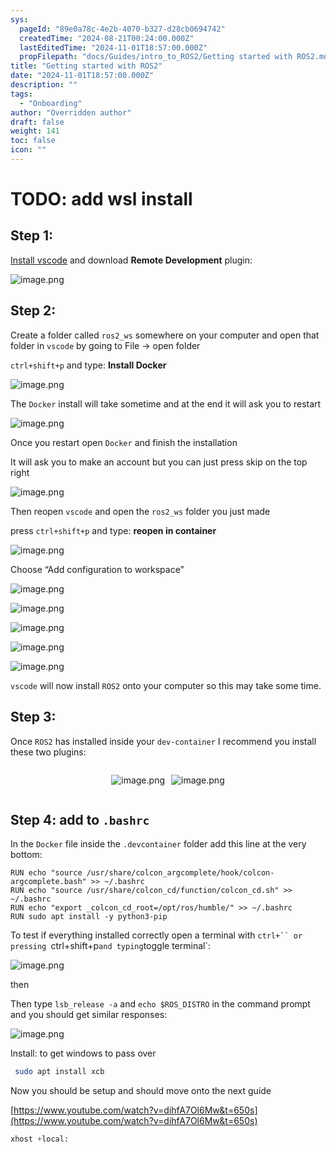 ```yaml
---
sys:
  pageId: "89e0a78c-4e2b-4070-b327-d28cb0694742"
  createdTime: "2024-08-21T00:24:00.000Z"
  lastEditedTime: "2024-11-01T18:57:00.000Z"
  propFilepath: "docs/Guides/intro_to_ROS2/Getting started with ROS2.md"
title: "Getting started with ROS2"
date: "2024-11-01T18:57:00.000Z"
description: ""
tags:
  - "Onboarding"
author: "Overridden author"
draft: false
weight: 141
toc: false
icon: ""
---
```


# TODO: add wsl install

## Step 1:

[Install vscode](https://code.visualstudio.com/download) and download **Remote Development** plugin:

![image.png](https://prod-files-secure.s3.us-west-2.amazonaws.com/d518164a-d88e-44d1-a4ee-3adb3bd8bce0/efb52993-1881-4a40-b95e-6f020334f022/image.png?X-Amz-Algorithm=AWS4-HMAC-SHA256&X-Amz-Content-Sha256=UNSIGNED-PAYLOAD&X-Amz-Credential=ASIAZI2LB4662DOZZNEG%2F20250506%2Fus-west-2%2Fs3%2Faws4_request&X-Amz-Date=20250506T140859Z&X-Amz-Expires=3600&X-Amz-Security-Token=IQoJb3JpZ2luX2VjEJ7%2F%2F%2F%2F%2F%2F%2F%2F%2F%2FwEaCXVzLXdlc3QtMiJHMEUCIQDQ7orrcLbxYrGreY3dOC74J%2BiovjlLzISc%2F6kX1QAlyQIgJh%2BYaOxpM4FB%2FRocrNrR1dKGt7YOlgVcJkEapSnL%2B%2Fcq%2FwMIRhAAGgw2Mzc0MjMxODM4MDUiDJkB8T8PkmLHaLlAaircA1et46mcEjP%2FKsdCspiA7vfCnmGWHzI2UlagrGg%2BiEqMWwj6dPM8IA3eRF5WJddJQ3bN6ONdd1flz2ozyGWUtnGYjL8CCzik%2BMOddz1%2FA0Vykza2oHYesEmHknY%2BoDss04cjnsui%2Fer%2F%2FBUIJTR9onmc0ZCb1Y5ze7utUyQdKvy%2BpquGi8N8CBeKqAhVhbutVSCWP0M4YP%2FbK0x1Jn6FErNvzpgSjPbia8k7gKcUTja0fM8JhfTW2zi1Kg%2BVedVSIRn87uDnbnJeldEgGJV5cNml61e9WrV1thJ2zV%2FLOEr0tmP4ZsfxDDLP3wvASiCSdQ0zpCNsIcHX0CAI8N%2BoLoUWjX62y%2F1aZljwEvn2lean%2Bn%2FHARG8JawvrdCUMU0%2BHB1pQ3OWL%2FD%2BXPdjKqEzM9fHUYOJkEFU8qwXwHTIaT7Qt3bJRJVcUShzJ4%2FCqbfqgorLgG5%2Ffc88yD67AyC2LYOuAoKALDsjDxm8RvVre4t0zVJUtIEs3s3Ck8%2Fb2LcIQcYS0fiRgGZpH6Yrorvage8u5sHW5jd290ronPzHcjvaJUpw0Tfm%2BQlCAc3PSjPL84jjDeLPDjZ%2FfIs%2FWmSrG7g2eQzsWYANrkmvViU6vD0EVahuaiI1NyM8orHdMNCY6MAGOqUBi6X4dl59ggvpCgB10rG3NhPaS4r0hA8H7bTZAIyIsYJxyBwX%2BQTPiOEcyg7ycMUIdj7c2Smw3HQxFM6tyLWzWnKqAxy%2FAdmLAyjhspycjsycpMTRehbpnAurdSnxKq2Gm2E3dKjiPyxKBtqh3I3UqKul02Le61XwX85dtBlEgBL9vDAg%2Fs%2B56eUht5JSkYME8qPTpEAoCGFyOVGGez79H4IQ%2Fqb1&X-Amz-Signature=a9f8f4f468f3ea83532e9be1779430be46a6c24fe69eca836f2a38df9b91d562&X-Amz-SignedHeaders=host&x-id=GetObject)

## Step 2:

Create a folder called `ros2_ws` somewhere on your computer and open that folder in `vscode` by going to File → open folder 

`ctrl+shift+p` and type: **Install Docker**

![image.png](https://prod-files-secure.s3.us-west-2.amazonaws.com/d518164a-d88e-44d1-a4ee-3adb3bd8bce0/2269dc0e-1cd5-47ff-bceb-c04ad9b2eab0/image.png?X-Amz-Algorithm=AWS4-HMAC-SHA256&X-Amz-Content-Sha256=UNSIGNED-PAYLOAD&X-Amz-Credential=ASIAZI2LB4662DOZZNEG%2F20250506%2Fus-west-2%2Fs3%2Faws4_request&X-Amz-Date=20250506T140859Z&X-Amz-Expires=3600&X-Amz-Security-Token=IQoJb3JpZ2luX2VjEJ7%2F%2F%2F%2F%2F%2F%2F%2F%2F%2FwEaCXVzLXdlc3QtMiJHMEUCIQDQ7orrcLbxYrGreY3dOC74J%2BiovjlLzISc%2F6kX1QAlyQIgJh%2BYaOxpM4FB%2FRocrNrR1dKGt7YOlgVcJkEapSnL%2B%2Fcq%2FwMIRhAAGgw2Mzc0MjMxODM4MDUiDJkB8T8PkmLHaLlAaircA1et46mcEjP%2FKsdCspiA7vfCnmGWHzI2UlagrGg%2BiEqMWwj6dPM8IA3eRF5WJddJQ3bN6ONdd1flz2ozyGWUtnGYjL8CCzik%2BMOddz1%2FA0Vykza2oHYesEmHknY%2BoDss04cjnsui%2Fer%2F%2FBUIJTR9onmc0ZCb1Y5ze7utUyQdKvy%2BpquGi8N8CBeKqAhVhbutVSCWP0M4YP%2FbK0x1Jn6FErNvzpgSjPbia8k7gKcUTja0fM8JhfTW2zi1Kg%2BVedVSIRn87uDnbnJeldEgGJV5cNml61e9WrV1thJ2zV%2FLOEr0tmP4ZsfxDDLP3wvASiCSdQ0zpCNsIcHX0CAI8N%2BoLoUWjX62y%2F1aZljwEvn2lean%2Bn%2FHARG8JawvrdCUMU0%2BHB1pQ3OWL%2FD%2BXPdjKqEzM9fHUYOJkEFU8qwXwHTIaT7Qt3bJRJVcUShzJ4%2FCqbfqgorLgG5%2Ffc88yD67AyC2LYOuAoKALDsjDxm8RvVre4t0zVJUtIEs3s3Ck8%2Fb2LcIQcYS0fiRgGZpH6Yrorvage8u5sHW5jd290ronPzHcjvaJUpw0Tfm%2BQlCAc3PSjPL84jjDeLPDjZ%2FfIs%2FWmSrG7g2eQzsWYANrkmvViU6vD0EVahuaiI1NyM8orHdMNCY6MAGOqUBi6X4dl59ggvpCgB10rG3NhPaS4r0hA8H7bTZAIyIsYJxyBwX%2BQTPiOEcyg7ycMUIdj7c2Smw3HQxFM6tyLWzWnKqAxy%2FAdmLAyjhspycjsycpMTRehbpnAurdSnxKq2Gm2E3dKjiPyxKBtqh3I3UqKul02Le61XwX85dtBlEgBL9vDAg%2Fs%2B56eUht5JSkYME8qPTpEAoCGFyOVGGez79H4IQ%2Fqb1&X-Amz-Signature=4acf6a846f71f88501fb0e1a4d51799911de2d9ba622356dc80b19606eccfe33&X-Amz-SignedHeaders=host&x-id=GetObject)

The `Docker` install will take sometime and at the end it will ask you to restart

![image.png](https://prod-files-secure.s3.us-west-2.amazonaws.com/d518164a-d88e-44d1-a4ee-3adb3bd8bce0/ed233f78-be33-4b1f-b89c-9c346c0e961e/image.png?X-Amz-Algorithm=AWS4-HMAC-SHA256&X-Amz-Content-Sha256=UNSIGNED-PAYLOAD&X-Amz-Credential=ASIAZI2LB4662DOZZNEG%2F20250506%2Fus-west-2%2Fs3%2Faws4_request&X-Amz-Date=20250506T140859Z&X-Amz-Expires=3600&X-Amz-Security-Token=IQoJb3JpZ2luX2VjEJ7%2F%2F%2F%2F%2F%2F%2F%2F%2F%2FwEaCXVzLXdlc3QtMiJHMEUCIQDQ7orrcLbxYrGreY3dOC74J%2BiovjlLzISc%2F6kX1QAlyQIgJh%2BYaOxpM4FB%2FRocrNrR1dKGt7YOlgVcJkEapSnL%2B%2Fcq%2FwMIRhAAGgw2Mzc0MjMxODM4MDUiDJkB8T8PkmLHaLlAaircA1et46mcEjP%2FKsdCspiA7vfCnmGWHzI2UlagrGg%2BiEqMWwj6dPM8IA3eRF5WJddJQ3bN6ONdd1flz2ozyGWUtnGYjL8CCzik%2BMOddz1%2FA0Vykza2oHYesEmHknY%2BoDss04cjnsui%2Fer%2F%2FBUIJTR9onmc0ZCb1Y5ze7utUyQdKvy%2BpquGi8N8CBeKqAhVhbutVSCWP0M4YP%2FbK0x1Jn6FErNvzpgSjPbia8k7gKcUTja0fM8JhfTW2zi1Kg%2BVedVSIRn87uDnbnJeldEgGJV5cNml61e9WrV1thJ2zV%2FLOEr0tmP4ZsfxDDLP3wvASiCSdQ0zpCNsIcHX0CAI8N%2BoLoUWjX62y%2F1aZljwEvn2lean%2Bn%2FHARG8JawvrdCUMU0%2BHB1pQ3OWL%2FD%2BXPdjKqEzM9fHUYOJkEFU8qwXwHTIaT7Qt3bJRJVcUShzJ4%2FCqbfqgorLgG5%2Ffc88yD67AyC2LYOuAoKALDsjDxm8RvVre4t0zVJUtIEs3s3Ck8%2Fb2LcIQcYS0fiRgGZpH6Yrorvage8u5sHW5jd290ronPzHcjvaJUpw0Tfm%2BQlCAc3PSjPL84jjDeLPDjZ%2FfIs%2FWmSrG7g2eQzsWYANrkmvViU6vD0EVahuaiI1NyM8orHdMNCY6MAGOqUBi6X4dl59ggvpCgB10rG3NhPaS4r0hA8H7bTZAIyIsYJxyBwX%2BQTPiOEcyg7ycMUIdj7c2Smw3HQxFM6tyLWzWnKqAxy%2FAdmLAyjhspycjsycpMTRehbpnAurdSnxKq2Gm2E3dKjiPyxKBtqh3I3UqKul02Le61XwX85dtBlEgBL9vDAg%2Fs%2B56eUht5JSkYME8qPTpEAoCGFyOVGGez79H4IQ%2Fqb1&X-Amz-Signature=cff0b9581a8b9f828e2f56b260060f27d7aa6068c56c909720ff6010b453cada&X-Amz-SignedHeaders=host&x-id=GetObject)

Once you restart open `Docker` and finish the installation

It will ask you to make an account but you can just press skip on the top right

![image.png](https://prod-files-secure.s3.us-west-2.amazonaws.com/d518164a-d88e-44d1-a4ee-3adb3bd8bce0/21010ad9-1659-4fd9-9f59-9932a09b2a3d/image.png?X-Amz-Algorithm=AWS4-HMAC-SHA256&X-Amz-Content-Sha256=UNSIGNED-PAYLOAD&X-Amz-Credential=ASIAZI2LB4662DOZZNEG%2F20250506%2Fus-west-2%2Fs3%2Faws4_request&X-Amz-Date=20250506T140859Z&X-Amz-Expires=3600&X-Amz-Security-Token=IQoJb3JpZ2luX2VjEJ7%2F%2F%2F%2F%2F%2F%2F%2F%2F%2FwEaCXVzLXdlc3QtMiJHMEUCIQDQ7orrcLbxYrGreY3dOC74J%2BiovjlLzISc%2F6kX1QAlyQIgJh%2BYaOxpM4FB%2FRocrNrR1dKGt7YOlgVcJkEapSnL%2B%2Fcq%2FwMIRhAAGgw2Mzc0MjMxODM4MDUiDJkB8T8PkmLHaLlAaircA1et46mcEjP%2FKsdCspiA7vfCnmGWHzI2UlagrGg%2BiEqMWwj6dPM8IA3eRF5WJddJQ3bN6ONdd1flz2ozyGWUtnGYjL8CCzik%2BMOddz1%2FA0Vykza2oHYesEmHknY%2BoDss04cjnsui%2Fer%2F%2FBUIJTR9onmc0ZCb1Y5ze7utUyQdKvy%2BpquGi8N8CBeKqAhVhbutVSCWP0M4YP%2FbK0x1Jn6FErNvzpgSjPbia8k7gKcUTja0fM8JhfTW2zi1Kg%2BVedVSIRn87uDnbnJeldEgGJV5cNml61e9WrV1thJ2zV%2FLOEr0tmP4ZsfxDDLP3wvASiCSdQ0zpCNsIcHX0CAI8N%2BoLoUWjX62y%2F1aZljwEvn2lean%2Bn%2FHARG8JawvrdCUMU0%2BHB1pQ3OWL%2FD%2BXPdjKqEzM9fHUYOJkEFU8qwXwHTIaT7Qt3bJRJVcUShzJ4%2FCqbfqgorLgG5%2Ffc88yD67AyC2LYOuAoKALDsjDxm8RvVre4t0zVJUtIEs3s3Ck8%2Fb2LcIQcYS0fiRgGZpH6Yrorvage8u5sHW5jd290ronPzHcjvaJUpw0Tfm%2BQlCAc3PSjPL84jjDeLPDjZ%2FfIs%2FWmSrG7g2eQzsWYANrkmvViU6vD0EVahuaiI1NyM8orHdMNCY6MAGOqUBi6X4dl59ggvpCgB10rG3NhPaS4r0hA8H7bTZAIyIsYJxyBwX%2BQTPiOEcyg7ycMUIdj7c2Smw3HQxFM6tyLWzWnKqAxy%2FAdmLAyjhspycjsycpMTRehbpnAurdSnxKq2Gm2E3dKjiPyxKBtqh3I3UqKul02Le61XwX85dtBlEgBL9vDAg%2Fs%2B56eUht5JSkYME8qPTpEAoCGFyOVGGez79H4IQ%2Fqb1&X-Amz-Signature=429779868826f09a9a3ac3319e1438bae24332ffba019c1bf2aec399a1c99967&X-Amz-SignedHeaders=host&x-id=GetObject)

Then reopen `vscode` and open the `ros2_ws` folder you just made

press `ctrl+shift+p` and type: **reopen in container**

![image.png](https://prod-files-secure.s3.us-west-2.amazonaws.com/d518164a-d88e-44d1-a4ee-3adb3bd8bce0/4e93b8c2-41ad-488c-8095-c74205196118/image.png?X-Amz-Algorithm=AWS4-HMAC-SHA256&X-Amz-Content-Sha256=UNSIGNED-PAYLOAD&X-Amz-Credential=ASIAZI2LB4662DOZZNEG%2F20250506%2Fus-west-2%2Fs3%2Faws4_request&X-Amz-Date=20250506T140859Z&X-Amz-Expires=3600&X-Amz-Security-Token=IQoJb3JpZ2luX2VjEJ7%2F%2F%2F%2F%2F%2F%2F%2F%2F%2FwEaCXVzLXdlc3QtMiJHMEUCIQDQ7orrcLbxYrGreY3dOC74J%2BiovjlLzISc%2F6kX1QAlyQIgJh%2BYaOxpM4FB%2FRocrNrR1dKGt7YOlgVcJkEapSnL%2B%2Fcq%2FwMIRhAAGgw2Mzc0MjMxODM4MDUiDJkB8T8PkmLHaLlAaircA1et46mcEjP%2FKsdCspiA7vfCnmGWHzI2UlagrGg%2BiEqMWwj6dPM8IA3eRF5WJddJQ3bN6ONdd1flz2ozyGWUtnGYjL8CCzik%2BMOddz1%2FA0Vykza2oHYesEmHknY%2BoDss04cjnsui%2Fer%2F%2FBUIJTR9onmc0ZCb1Y5ze7utUyQdKvy%2BpquGi8N8CBeKqAhVhbutVSCWP0M4YP%2FbK0x1Jn6FErNvzpgSjPbia8k7gKcUTja0fM8JhfTW2zi1Kg%2BVedVSIRn87uDnbnJeldEgGJV5cNml61e9WrV1thJ2zV%2FLOEr0tmP4ZsfxDDLP3wvASiCSdQ0zpCNsIcHX0CAI8N%2BoLoUWjX62y%2F1aZljwEvn2lean%2Bn%2FHARG8JawvrdCUMU0%2BHB1pQ3OWL%2FD%2BXPdjKqEzM9fHUYOJkEFU8qwXwHTIaT7Qt3bJRJVcUShzJ4%2FCqbfqgorLgG5%2Ffc88yD67AyC2LYOuAoKALDsjDxm8RvVre4t0zVJUtIEs3s3Ck8%2Fb2LcIQcYS0fiRgGZpH6Yrorvage8u5sHW5jd290ronPzHcjvaJUpw0Tfm%2BQlCAc3PSjPL84jjDeLPDjZ%2FfIs%2FWmSrG7g2eQzsWYANrkmvViU6vD0EVahuaiI1NyM8orHdMNCY6MAGOqUBi6X4dl59ggvpCgB10rG3NhPaS4r0hA8H7bTZAIyIsYJxyBwX%2BQTPiOEcyg7ycMUIdj7c2Smw3HQxFM6tyLWzWnKqAxy%2FAdmLAyjhspycjsycpMTRehbpnAurdSnxKq2Gm2E3dKjiPyxKBtqh3I3UqKul02Le61XwX85dtBlEgBL9vDAg%2Fs%2B56eUht5JSkYME8qPTpEAoCGFyOVGGez79H4IQ%2Fqb1&X-Amz-Signature=8157f7a19c835078d96da28c63786cf58fbf6f166c924ba85d8d1ebc3c4c323f&X-Amz-SignedHeaders=host&x-id=GetObject)

Choose “Add configuration to workspace”

![image.png](https://prod-files-secure.s3.us-west-2.amazonaws.com/d518164a-d88e-44d1-a4ee-3adb3bd8bce0/9560b282-5060-4989-ba37-97e7b2c22476/image.png?X-Amz-Algorithm=AWS4-HMAC-SHA256&X-Amz-Content-Sha256=UNSIGNED-PAYLOAD&X-Amz-Credential=ASIAZI2LB4662DOZZNEG%2F20250506%2Fus-west-2%2Fs3%2Faws4_request&X-Amz-Date=20250506T140859Z&X-Amz-Expires=3600&X-Amz-Security-Token=IQoJb3JpZ2luX2VjEJ7%2F%2F%2F%2F%2F%2F%2F%2F%2F%2FwEaCXVzLXdlc3QtMiJHMEUCIQDQ7orrcLbxYrGreY3dOC74J%2BiovjlLzISc%2F6kX1QAlyQIgJh%2BYaOxpM4FB%2FRocrNrR1dKGt7YOlgVcJkEapSnL%2B%2Fcq%2FwMIRhAAGgw2Mzc0MjMxODM4MDUiDJkB8T8PkmLHaLlAaircA1et46mcEjP%2FKsdCspiA7vfCnmGWHzI2UlagrGg%2BiEqMWwj6dPM8IA3eRF5WJddJQ3bN6ONdd1flz2ozyGWUtnGYjL8CCzik%2BMOddz1%2FA0Vykza2oHYesEmHknY%2BoDss04cjnsui%2Fer%2F%2FBUIJTR9onmc0ZCb1Y5ze7utUyQdKvy%2BpquGi8N8CBeKqAhVhbutVSCWP0M4YP%2FbK0x1Jn6FErNvzpgSjPbia8k7gKcUTja0fM8JhfTW2zi1Kg%2BVedVSIRn87uDnbnJeldEgGJV5cNml61e9WrV1thJ2zV%2FLOEr0tmP4ZsfxDDLP3wvASiCSdQ0zpCNsIcHX0CAI8N%2BoLoUWjX62y%2F1aZljwEvn2lean%2Bn%2FHARG8JawvrdCUMU0%2BHB1pQ3OWL%2FD%2BXPdjKqEzM9fHUYOJkEFU8qwXwHTIaT7Qt3bJRJVcUShzJ4%2FCqbfqgorLgG5%2Ffc88yD67AyC2LYOuAoKALDsjDxm8RvVre4t0zVJUtIEs3s3Ck8%2Fb2LcIQcYS0fiRgGZpH6Yrorvage8u5sHW5jd290ronPzHcjvaJUpw0Tfm%2BQlCAc3PSjPL84jjDeLPDjZ%2FfIs%2FWmSrG7g2eQzsWYANrkmvViU6vD0EVahuaiI1NyM8orHdMNCY6MAGOqUBi6X4dl59ggvpCgB10rG3NhPaS4r0hA8H7bTZAIyIsYJxyBwX%2BQTPiOEcyg7ycMUIdj7c2Smw3HQxFM6tyLWzWnKqAxy%2FAdmLAyjhspycjsycpMTRehbpnAurdSnxKq2Gm2E3dKjiPyxKBtqh3I3UqKul02Le61XwX85dtBlEgBL9vDAg%2Fs%2B56eUht5JSkYME8qPTpEAoCGFyOVGGez79H4IQ%2Fqb1&X-Amz-Signature=165d5b550bf0c3b7899d3244d96add45d1121e769792fc2f6ac2045d70875b46&X-Amz-SignedHeaders=host&x-id=GetObject)

![image.png](https://prod-files-secure.s3.us-west-2.amazonaws.com/d518164a-d88e-44d1-a4ee-3adb3bd8bce0/2ee63f81-886b-48e8-a553-dc6e5eac99e4/image.png?X-Amz-Algorithm=AWS4-HMAC-SHA256&X-Amz-Content-Sha256=UNSIGNED-PAYLOAD&X-Amz-Credential=ASIAZI2LB4662DOZZNEG%2F20250506%2Fus-west-2%2Fs3%2Faws4_request&X-Amz-Date=20250506T140859Z&X-Amz-Expires=3600&X-Amz-Security-Token=IQoJb3JpZ2luX2VjEJ7%2F%2F%2F%2F%2F%2F%2F%2F%2F%2FwEaCXVzLXdlc3QtMiJHMEUCIQDQ7orrcLbxYrGreY3dOC74J%2BiovjlLzISc%2F6kX1QAlyQIgJh%2BYaOxpM4FB%2FRocrNrR1dKGt7YOlgVcJkEapSnL%2B%2Fcq%2FwMIRhAAGgw2Mzc0MjMxODM4MDUiDJkB8T8PkmLHaLlAaircA1et46mcEjP%2FKsdCspiA7vfCnmGWHzI2UlagrGg%2BiEqMWwj6dPM8IA3eRF5WJddJQ3bN6ONdd1flz2ozyGWUtnGYjL8CCzik%2BMOddz1%2FA0Vykza2oHYesEmHknY%2BoDss04cjnsui%2Fer%2F%2FBUIJTR9onmc0ZCb1Y5ze7utUyQdKvy%2BpquGi8N8CBeKqAhVhbutVSCWP0M4YP%2FbK0x1Jn6FErNvzpgSjPbia8k7gKcUTja0fM8JhfTW2zi1Kg%2BVedVSIRn87uDnbnJeldEgGJV5cNml61e9WrV1thJ2zV%2FLOEr0tmP4ZsfxDDLP3wvASiCSdQ0zpCNsIcHX0CAI8N%2BoLoUWjX62y%2F1aZljwEvn2lean%2Bn%2FHARG8JawvrdCUMU0%2BHB1pQ3OWL%2FD%2BXPdjKqEzM9fHUYOJkEFU8qwXwHTIaT7Qt3bJRJVcUShzJ4%2FCqbfqgorLgG5%2Ffc88yD67AyC2LYOuAoKALDsjDxm8RvVre4t0zVJUtIEs3s3Ck8%2Fb2LcIQcYS0fiRgGZpH6Yrorvage8u5sHW5jd290ronPzHcjvaJUpw0Tfm%2BQlCAc3PSjPL84jjDeLPDjZ%2FfIs%2FWmSrG7g2eQzsWYANrkmvViU6vD0EVahuaiI1NyM8orHdMNCY6MAGOqUBi6X4dl59ggvpCgB10rG3NhPaS4r0hA8H7bTZAIyIsYJxyBwX%2BQTPiOEcyg7ycMUIdj7c2Smw3HQxFM6tyLWzWnKqAxy%2FAdmLAyjhspycjsycpMTRehbpnAurdSnxKq2Gm2E3dKjiPyxKBtqh3I3UqKul02Le61XwX85dtBlEgBL9vDAg%2Fs%2B56eUht5JSkYME8qPTpEAoCGFyOVGGez79H4IQ%2Fqb1&X-Amz-Signature=1a0f3a729be5ab6fe2d7339c17e59782ef9b3f3881cabbca1f0301bc2aa4ea5d&X-Amz-SignedHeaders=host&x-id=GetObject)

![image.png](https://prod-files-secure.s3.us-west-2.amazonaws.com/d518164a-d88e-44d1-a4ee-3adb3bd8bce0/ae1580b2-b048-407e-aed9-b584224a7a04/image.png?X-Amz-Algorithm=AWS4-HMAC-SHA256&X-Amz-Content-Sha256=UNSIGNED-PAYLOAD&X-Amz-Credential=ASIAZI2LB4662DOZZNEG%2F20250506%2Fus-west-2%2Fs3%2Faws4_request&X-Amz-Date=20250506T140859Z&X-Amz-Expires=3600&X-Amz-Security-Token=IQoJb3JpZ2luX2VjEJ7%2F%2F%2F%2F%2F%2F%2F%2F%2F%2FwEaCXVzLXdlc3QtMiJHMEUCIQDQ7orrcLbxYrGreY3dOC74J%2BiovjlLzISc%2F6kX1QAlyQIgJh%2BYaOxpM4FB%2FRocrNrR1dKGt7YOlgVcJkEapSnL%2B%2Fcq%2FwMIRhAAGgw2Mzc0MjMxODM4MDUiDJkB8T8PkmLHaLlAaircA1et46mcEjP%2FKsdCspiA7vfCnmGWHzI2UlagrGg%2BiEqMWwj6dPM8IA3eRF5WJddJQ3bN6ONdd1flz2ozyGWUtnGYjL8CCzik%2BMOddz1%2FA0Vykza2oHYesEmHknY%2BoDss04cjnsui%2Fer%2F%2FBUIJTR9onmc0ZCb1Y5ze7utUyQdKvy%2BpquGi8N8CBeKqAhVhbutVSCWP0M4YP%2FbK0x1Jn6FErNvzpgSjPbia8k7gKcUTja0fM8JhfTW2zi1Kg%2BVedVSIRn87uDnbnJeldEgGJV5cNml61e9WrV1thJ2zV%2FLOEr0tmP4ZsfxDDLP3wvASiCSdQ0zpCNsIcHX0CAI8N%2BoLoUWjX62y%2F1aZljwEvn2lean%2Bn%2FHARG8JawvrdCUMU0%2BHB1pQ3OWL%2FD%2BXPdjKqEzM9fHUYOJkEFU8qwXwHTIaT7Qt3bJRJVcUShzJ4%2FCqbfqgorLgG5%2Ffc88yD67AyC2LYOuAoKALDsjDxm8RvVre4t0zVJUtIEs3s3Ck8%2Fb2LcIQcYS0fiRgGZpH6Yrorvage8u5sHW5jd290ronPzHcjvaJUpw0Tfm%2BQlCAc3PSjPL84jjDeLPDjZ%2FfIs%2FWmSrG7g2eQzsWYANrkmvViU6vD0EVahuaiI1NyM8orHdMNCY6MAGOqUBi6X4dl59ggvpCgB10rG3NhPaS4r0hA8H7bTZAIyIsYJxyBwX%2BQTPiOEcyg7ycMUIdj7c2Smw3HQxFM6tyLWzWnKqAxy%2FAdmLAyjhspycjsycpMTRehbpnAurdSnxKq2Gm2E3dKjiPyxKBtqh3I3UqKul02Le61XwX85dtBlEgBL9vDAg%2Fs%2B56eUht5JSkYME8qPTpEAoCGFyOVGGez79H4IQ%2Fqb1&X-Amz-Signature=ecdbda93f0bd6165182ed164bf2e88195972c054618d9202705fa044d0dbc6d7&X-Amz-SignedHeaders=host&x-id=GetObject)

![image.png](https://prod-files-secure.s3.us-west-2.amazonaws.com/d518164a-d88e-44d1-a4ee-3adb3bd8bce0/53255b28-f75e-430f-b9e3-c0ac8577e42b/image.png?X-Amz-Algorithm=AWS4-HMAC-SHA256&X-Amz-Content-Sha256=UNSIGNED-PAYLOAD&X-Amz-Credential=ASIAZI2LB4662DOZZNEG%2F20250506%2Fus-west-2%2Fs3%2Faws4_request&X-Amz-Date=20250506T140859Z&X-Amz-Expires=3600&X-Amz-Security-Token=IQoJb3JpZ2luX2VjEJ7%2F%2F%2F%2F%2F%2F%2F%2F%2F%2FwEaCXVzLXdlc3QtMiJHMEUCIQDQ7orrcLbxYrGreY3dOC74J%2BiovjlLzISc%2F6kX1QAlyQIgJh%2BYaOxpM4FB%2FRocrNrR1dKGt7YOlgVcJkEapSnL%2B%2Fcq%2FwMIRhAAGgw2Mzc0MjMxODM4MDUiDJkB8T8PkmLHaLlAaircA1et46mcEjP%2FKsdCspiA7vfCnmGWHzI2UlagrGg%2BiEqMWwj6dPM8IA3eRF5WJddJQ3bN6ONdd1flz2ozyGWUtnGYjL8CCzik%2BMOddz1%2FA0Vykza2oHYesEmHknY%2BoDss04cjnsui%2Fer%2F%2FBUIJTR9onmc0ZCb1Y5ze7utUyQdKvy%2BpquGi8N8CBeKqAhVhbutVSCWP0M4YP%2FbK0x1Jn6FErNvzpgSjPbia8k7gKcUTja0fM8JhfTW2zi1Kg%2BVedVSIRn87uDnbnJeldEgGJV5cNml61e9WrV1thJ2zV%2FLOEr0tmP4ZsfxDDLP3wvASiCSdQ0zpCNsIcHX0CAI8N%2BoLoUWjX62y%2F1aZljwEvn2lean%2Bn%2FHARG8JawvrdCUMU0%2BHB1pQ3OWL%2FD%2BXPdjKqEzM9fHUYOJkEFU8qwXwHTIaT7Qt3bJRJVcUShzJ4%2FCqbfqgorLgG5%2Ffc88yD67AyC2LYOuAoKALDsjDxm8RvVre4t0zVJUtIEs3s3Ck8%2Fb2LcIQcYS0fiRgGZpH6Yrorvage8u5sHW5jd290ronPzHcjvaJUpw0Tfm%2BQlCAc3PSjPL84jjDeLPDjZ%2FfIs%2FWmSrG7g2eQzsWYANrkmvViU6vD0EVahuaiI1NyM8orHdMNCY6MAGOqUBi6X4dl59ggvpCgB10rG3NhPaS4r0hA8H7bTZAIyIsYJxyBwX%2BQTPiOEcyg7ycMUIdj7c2Smw3HQxFM6tyLWzWnKqAxy%2FAdmLAyjhspycjsycpMTRehbpnAurdSnxKq2Gm2E3dKjiPyxKBtqh3I3UqKul02Le61XwX85dtBlEgBL9vDAg%2Fs%2B56eUht5JSkYME8qPTpEAoCGFyOVGGez79H4IQ%2Fqb1&X-Amz-Signature=1e7ea1f43b282a5942178945e094d0d2921ab144818db1d3d3e7e73d72e7375c&X-Amz-SignedHeaders=host&x-id=GetObject)

![image.png](https://prod-files-secure.s3.us-west-2.amazonaws.com/d518164a-d88e-44d1-a4ee-3adb3bd8bce0/7c562767-5af9-4ffb-97d1-327bcdf4ee00/image.png?X-Amz-Algorithm=AWS4-HMAC-SHA256&X-Amz-Content-Sha256=UNSIGNED-PAYLOAD&X-Amz-Credential=ASIAZI2LB4662DOZZNEG%2F20250506%2Fus-west-2%2Fs3%2Faws4_request&X-Amz-Date=20250506T140859Z&X-Amz-Expires=3600&X-Amz-Security-Token=IQoJb3JpZ2luX2VjEJ7%2F%2F%2F%2F%2F%2F%2F%2F%2F%2FwEaCXVzLXdlc3QtMiJHMEUCIQDQ7orrcLbxYrGreY3dOC74J%2BiovjlLzISc%2F6kX1QAlyQIgJh%2BYaOxpM4FB%2FRocrNrR1dKGt7YOlgVcJkEapSnL%2B%2Fcq%2FwMIRhAAGgw2Mzc0MjMxODM4MDUiDJkB8T8PkmLHaLlAaircA1et46mcEjP%2FKsdCspiA7vfCnmGWHzI2UlagrGg%2BiEqMWwj6dPM8IA3eRF5WJddJQ3bN6ONdd1flz2ozyGWUtnGYjL8CCzik%2BMOddz1%2FA0Vykza2oHYesEmHknY%2BoDss04cjnsui%2Fer%2F%2FBUIJTR9onmc0ZCb1Y5ze7utUyQdKvy%2BpquGi8N8CBeKqAhVhbutVSCWP0M4YP%2FbK0x1Jn6FErNvzpgSjPbia8k7gKcUTja0fM8JhfTW2zi1Kg%2BVedVSIRn87uDnbnJeldEgGJV5cNml61e9WrV1thJ2zV%2FLOEr0tmP4ZsfxDDLP3wvASiCSdQ0zpCNsIcHX0CAI8N%2BoLoUWjX62y%2F1aZljwEvn2lean%2Bn%2FHARG8JawvrdCUMU0%2BHB1pQ3OWL%2FD%2BXPdjKqEzM9fHUYOJkEFU8qwXwHTIaT7Qt3bJRJVcUShzJ4%2FCqbfqgorLgG5%2Ffc88yD67AyC2LYOuAoKALDsjDxm8RvVre4t0zVJUtIEs3s3Ck8%2Fb2LcIQcYS0fiRgGZpH6Yrorvage8u5sHW5jd290ronPzHcjvaJUpw0Tfm%2BQlCAc3PSjPL84jjDeLPDjZ%2FfIs%2FWmSrG7g2eQzsWYANrkmvViU6vD0EVahuaiI1NyM8orHdMNCY6MAGOqUBi6X4dl59ggvpCgB10rG3NhPaS4r0hA8H7bTZAIyIsYJxyBwX%2BQTPiOEcyg7ycMUIdj7c2Smw3HQxFM6tyLWzWnKqAxy%2FAdmLAyjhspycjsycpMTRehbpnAurdSnxKq2Gm2E3dKjiPyxKBtqh3I3UqKul02Le61XwX85dtBlEgBL9vDAg%2Fs%2B56eUht5JSkYME8qPTpEAoCGFyOVGGez79H4IQ%2Fqb1&X-Amz-Signature=9403913df9134b6b5e07f4604ed41fdbd63c11c61ae8003543002d8af5be36ce&X-Amz-SignedHeaders=host&x-id=GetObject)

`vscode` will now install `ROS2` onto your computer so this may take some time.

## Step 3:

Once `ROS2` has installed inside your `dev-container` I recommend you install these two plugins:

<div style="display: flex;flex-direction: row; column-gap:10px; max-width: 630px;justify-content: center;">
<div>

![image.png](https://prod-files-secure.s3.us-west-2.amazonaws.com/d518164a-d88e-44d1-a4ee-3adb3bd8bce0/3fc3d550-5a54-4ba1-ba6b-faa01cdb7369/image.png?X-Amz-Algorithm=AWS4-HMAC-SHA256&X-Amz-Content-Sha256=UNSIGNED-PAYLOAD&X-Amz-Credential=ASIAZI2LB466YECDAT7S%2F20250506%2Fus-west-2%2Fs3%2Faws4_request&X-Amz-Date=20250506T140906Z&X-Amz-Expires=3600&X-Amz-Security-Token=IQoJb3JpZ2luX2VjEJ7%2F%2F%2F%2F%2F%2F%2F%2F%2F%2FwEaCXVzLXdlc3QtMiJGMEQCIGekS0QJ5YVDmfcg9y4a%2F1%2B%2Fk2ae2WqzrF6Pih9gpBXXAiBSoGmQ%2BueXKGB9WxfKihXi%2F6AxS%2FOzhqwcxNOZuWAozCr%2FAwhGEAAaDDYzNzQyMzE4MzgwNSIMJdjG1HhArW1h9LzYKtwDUo6r0Nf%2BVa5iiYoGwYuAfSD1TRHlOmWShTD%2F8iOjVNievbOeVjh0guYZlWIyRWywvOv6vRLzn6z7g%2FPOuMXX23ntnsZPIxSaXKJzvM7yPrU%2BDYHFcg2rrt9Emk5pVhXUzZ1BC2XGZN%2Bji%2BvetPVcAgwxLFpYjScjATtpHxnSJPYbOV%2B4T6lKuMHnq6RjNYMrnY3tbY7%2FzjVsxmZs8QyijpjV008g2dZkZ9QC579WiDcY3Uvdrop9YfuykDwzJ%2Far%2BaNgf%2Ff1DHl%2FcJQh0Ok57RFfZ8L4JZ1pXdMSMGJ4TwUT6PnzDZ4bZLEofWUF9uhQ%2BQetXwWa6efxHdXY%2BkNtNon0aLF8CROsjYsPgBNrA2rYCpiSvL7iOQwfPOSrq58nQLKkQ8AlgRclb3U83WTme3AFLPN9DiS5BoNt6hxibqK%2BBBI13dkqKbscH29LJfXnDGYIiRHGRmFL8OeSv6rdtcX6%2B5i2DL7uClaNkojPH3bL9h7p8XdKNs9AcW20WwkivfPi9xiespKAAWWiUPLHnTdWEquvp21SSxgJrvRbzcCm7C%2FJs3XWvV5vcb71uoPOFcCWWKsCkhgNGaloSlqi4aygy7dRlf7SsV8fOkKVz5CV9%2FT%2B4UZzp0cqlb8wgJjowAY6pgHiKRTAuIpfGsNv%2B0DdDOHapsLHGBiAhlZnI2FK75tEDpgYoC12vCvIQoLtKqQYtyx4WHavJbSl3J1BycHAHKJQmiiajG1CSMowwrE8wXcXOVaRLruziOnIzaZX0SHp08R2%2Bjo6jS4%2B%2BuJB3vcWc2UPlBlSkeNYmt9hmEDhpofUY1%2BuNaQPZ1UvH6FTFGuN8HDmzDKInNBFlkg2ncQk393PreaDx%2Fin&X-Amz-Signature=68280e9b185962f0a555deb880075b9edcafb1c7d93ec460d9a0d56eb9d74afb&X-Amz-SignedHeaders=host&x-id=GetObject)

</div>
<div>

![image.png](https://prod-files-secure.s3.us-west-2.amazonaws.com/d518164a-d88e-44d1-a4ee-3adb3bd8bce0/d994cc66-13c2-4093-a5a3-f84cf4601a82/image.png?X-Amz-Algorithm=AWS4-HMAC-SHA256&X-Amz-Content-Sha256=UNSIGNED-PAYLOAD&X-Amz-Credential=ASIAZI2LB466WZD62QEX%2F20250506%2Fus-west-2%2Fs3%2Faws4_request&X-Amz-Date=20250506T140907Z&X-Amz-Expires=3600&X-Amz-Security-Token=IQoJb3JpZ2luX2VjEJ3%2F%2F%2F%2F%2F%2F%2F%2F%2F%2FwEaCXVzLXdlc3QtMiJIMEYCIQC6400%2Fhh9bYFhoteDJNzHxbFmLNLOJbCbAPWXF%2BiQhbAIhAMPIIyFinjsN6OvCJ7MUFId1vh8RoJnQncQOu9pjLrYoKv8DCEYQABoMNjM3NDIzMTgzODA1Igw93waC4Q0NEauY4zcq3AO8%2BsQVvL7EvtecVdRinLs76CfwbJDgDwlxLdIA1DNfaMkmShTYke0nJMYqEswocVdIVMTAGlUQyMZsMmyaGWjFByYkG1ArADmKOnmcpq4I%2FC2MJ2Ir1HwCAyKb8ugR%2BFVHbnREN9%2FVropmw%2FywLucK%2FYMjmTBHNYUWFYHdDVBn%2Fj1bqyvNvJFeilqnOjahMeOdR9ND4ZS4fCHFAT2pzBfX7EXJ7DaUA9GIcKQ40lFL3j7m8QQqCq7b8kXJC3jm84VpMjX8zQ%2BzEhnjZW%2BfG2Hf1DCBLggkxQsChw2jJiKe%2FbrWGGra2LbtsAPL6H2yDWg2XFqz%2FamuP%2B8pCzJHGyJXU6b2z2p4o03pld3Tw%2BgBrOD3bRrlVc96%2Fdy42o492lKtfskUFLx8fQBISdAUqjYnfosvh0pjdesuvqqgg%2Bmo3JzgJBR0X5EdciiScHuyDvG5qH8IsFNLQc2hV4cbtvd9YAUUcn5mg0dR31nX0NKhjys%2Fz3UbKwQQZff3WOgaL2y7sqoE%2BRnWr0KK17iqu2Vd4QoFqNGJyCuZkcRBcf2IOSCxmaci5uGewFUct7t3u6q3zNc1rxOjSDf%2B4BErKMuKE4J1kzxy6Vc8XwPl7zN9F1qwMU3JN2T3Pg5vojD8l%2BjABjqkAQ4TnJ7mJ0zpqtFsTB7zGkRrPp8RpDHywZTmrNB26ErWrclGtzR8Rpkwv5i1N3Brosc44hEWu97UfEyvr%2B3siSHFPHngvGCGLa9YSlRcaP%2BZuHdD%2F3%2FdQ18qbABDyhIp%2F9EG73iMIdWQ%2BO6yix1%2BpfpX8mTjBQnkuNKrR1gWQvDSOEzZD8MdbOUnE3mMDuTtOkYDoMtW4%2FISA1muV%2BtqNtD5xq7X&X-Amz-Signature=ac139a10e77f9c0d75ecb8c65610383d6f7872b02a85279e22dfb8fbe9c8889b&X-Amz-SignedHeaders=host&x-id=GetObject)

</div>
</div>

## Step 4: add to `.bashrc`

In the `Docker` file inside the `.devcontainer` folder add this line at the very bottom: 

```docker
RUN echo "source /usr/share/colcon_argcomplete/hook/colcon-argcomplete.bash" >> ~/.bashrc
RUN echo "source /usr/share/colcon_cd/function/colcon_cd.sh" >> ~/.bashrc
RUN echo "export _colcon_cd_root=/opt/ros/humble/" >> ~/.bashrc
RUN sudo apt install -y python3-pip 
```

To test if everything installed correctly open a terminal with `ctrl+`` or pressing `ctrl+shift+p` and typing `toggle terminal`:

![image.png](https://prod-files-secure.s3.us-west-2.amazonaws.com/d518164a-d88e-44d1-a4ee-3adb3bd8bce0/6a4943d8-b04e-4c02-9a58-775f3384d1a5/image.png?X-Amz-Algorithm=AWS4-HMAC-SHA256&X-Amz-Content-Sha256=UNSIGNED-PAYLOAD&X-Amz-Credential=ASIAZI2LB4662DOZZNEG%2F20250506%2Fus-west-2%2Fs3%2Faws4_request&X-Amz-Date=20250506T140859Z&X-Amz-Expires=3600&X-Amz-Security-Token=IQoJb3JpZ2luX2VjEJ7%2F%2F%2F%2F%2F%2F%2F%2F%2F%2FwEaCXVzLXdlc3QtMiJHMEUCIQDQ7orrcLbxYrGreY3dOC74J%2BiovjlLzISc%2F6kX1QAlyQIgJh%2BYaOxpM4FB%2FRocrNrR1dKGt7YOlgVcJkEapSnL%2B%2Fcq%2FwMIRhAAGgw2Mzc0MjMxODM4MDUiDJkB8T8PkmLHaLlAaircA1et46mcEjP%2FKsdCspiA7vfCnmGWHzI2UlagrGg%2BiEqMWwj6dPM8IA3eRF5WJddJQ3bN6ONdd1flz2ozyGWUtnGYjL8CCzik%2BMOddz1%2FA0Vykza2oHYesEmHknY%2BoDss04cjnsui%2Fer%2F%2FBUIJTR9onmc0ZCb1Y5ze7utUyQdKvy%2BpquGi8N8CBeKqAhVhbutVSCWP0M4YP%2FbK0x1Jn6FErNvzpgSjPbia8k7gKcUTja0fM8JhfTW2zi1Kg%2BVedVSIRn87uDnbnJeldEgGJV5cNml61e9WrV1thJ2zV%2FLOEr0tmP4ZsfxDDLP3wvASiCSdQ0zpCNsIcHX0CAI8N%2BoLoUWjX62y%2F1aZljwEvn2lean%2Bn%2FHARG8JawvrdCUMU0%2BHB1pQ3OWL%2FD%2BXPdjKqEzM9fHUYOJkEFU8qwXwHTIaT7Qt3bJRJVcUShzJ4%2FCqbfqgorLgG5%2Ffc88yD67AyC2LYOuAoKALDsjDxm8RvVre4t0zVJUtIEs3s3Ck8%2Fb2LcIQcYS0fiRgGZpH6Yrorvage8u5sHW5jd290ronPzHcjvaJUpw0Tfm%2BQlCAc3PSjPL84jjDeLPDjZ%2FfIs%2FWmSrG7g2eQzsWYANrkmvViU6vD0EVahuaiI1NyM8orHdMNCY6MAGOqUBi6X4dl59ggvpCgB10rG3NhPaS4r0hA8H7bTZAIyIsYJxyBwX%2BQTPiOEcyg7ycMUIdj7c2Smw3HQxFM6tyLWzWnKqAxy%2FAdmLAyjhspycjsycpMTRehbpnAurdSnxKq2Gm2E3dKjiPyxKBtqh3I3UqKul02Le61XwX85dtBlEgBL9vDAg%2Fs%2B56eUht5JSkYME8qPTpEAoCGFyOVGGez79H4IQ%2Fqb1&X-Amz-Signature=2d4ee704836d648793ec2a8bd61c1b8f597dd9e6cf531b32e36512fe7fe8f87d&X-Amz-SignedHeaders=host&x-id=GetObject)

then 

Then type `lsb_release -a` and `echo $ROS_DISTRO` in the command prompt and you should get similar responses:

![image.png](https://prod-files-secure.s3.us-west-2.amazonaws.com/d518164a-d88e-44d1-a4ee-3adb3bd8bce0/3e635dec-a805-4e85-8b9e-d000e5b71a4e/image.png?X-Amz-Algorithm=AWS4-HMAC-SHA256&X-Amz-Content-Sha256=UNSIGNED-PAYLOAD&X-Amz-Credential=ASIAZI2LB4662DOZZNEG%2F20250506%2Fus-west-2%2Fs3%2Faws4_request&X-Amz-Date=20250506T140859Z&X-Amz-Expires=3600&X-Amz-Security-Token=IQoJb3JpZ2luX2VjEJ7%2F%2F%2F%2F%2F%2F%2F%2F%2F%2FwEaCXVzLXdlc3QtMiJHMEUCIQDQ7orrcLbxYrGreY3dOC74J%2BiovjlLzISc%2F6kX1QAlyQIgJh%2BYaOxpM4FB%2FRocrNrR1dKGt7YOlgVcJkEapSnL%2B%2Fcq%2FwMIRhAAGgw2Mzc0MjMxODM4MDUiDJkB8T8PkmLHaLlAaircA1et46mcEjP%2FKsdCspiA7vfCnmGWHzI2UlagrGg%2BiEqMWwj6dPM8IA3eRF5WJddJQ3bN6ONdd1flz2ozyGWUtnGYjL8CCzik%2BMOddz1%2FA0Vykza2oHYesEmHknY%2BoDss04cjnsui%2Fer%2F%2FBUIJTR9onmc0ZCb1Y5ze7utUyQdKvy%2BpquGi8N8CBeKqAhVhbutVSCWP0M4YP%2FbK0x1Jn6FErNvzpgSjPbia8k7gKcUTja0fM8JhfTW2zi1Kg%2BVedVSIRn87uDnbnJeldEgGJV5cNml61e9WrV1thJ2zV%2FLOEr0tmP4ZsfxDDLP3wvASiCSdQ0zpCNsIcHX0CAI8N%2BoLoUWjX62y%2F1aZljwEvn2lean%2Bn%2FHARG8JawvrdCUMU0%2BHB1pQ3OWL%2FD%2BXPdjKqEzM9fHUYOJkEFU8qwXwHTIaT7Qt3bJRJVcUShzJ4%2FCqbfqgorLgG5%2Ffc88yD67AyC2LYOuAoKALDsjDxm8RvVre4t0zVJUtIEs3s3Ck8%2Fb2LcIQcYS0fiRgGZpH6Yrorvage8u5sHW5jd290ronPzHcjvaJUpw0Tfm%2BQlCAc3PSjPL84jjDeLPDjZ%2FfIs%2FWmSrG7g2eQzsWYANrkmvViU6vD0EVahuaiI1NyM8orHdMNCY6MAGOqUBi6X4dl59ggvpCgB10rG3NhPaS4r0hA8H7bTZAIyIsYJxyBwX%2BQTPiOEcyg7ycMUIdj7c2Smw3HQxFM6tyLWzWnKqAxy%2FAdmLAyjhspycjsycpMTRehbpnAurdSnxKq2Gm2E3dKjiPyxKBtqh3I3UqKul02Le61XwX85dtBlEgBL9vDAg%2Fs%2B56eUht5JSkYME8qPTpEAoCGFyOVGGez79H4IQ%2Fqb1&X-Amz-Signature=acac63fa0a8381906cf2ed5827d08defc2b00232e3ae06c08eef91d3c4eaaefe&X-Amz-SignedHeaders=host&x-id=GetObject)

Install:  to get windows to pass over

```bash
 sudo apt install xcb
```

Now you should be setup and should move onto the next guide 

[https://www.youtube.com/watch?v=dihfA7Ol6Mw&t=650s](https://www.youtube.com/watch?v=dihfA7Ol6Mw&t=650s)

```python
xhost +local:
```
